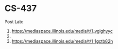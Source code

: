 # CS-437
Post Lab:
1) https://mediaspace.illinois.edu/media/t/1_vgighyyc
2)
3) https://mediaspace.illinois.edu/media/t/1_1gctb82h
